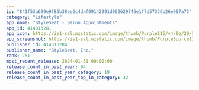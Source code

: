 ```yaml
---
id: "841f53a699e9f86b38ee6c4daf09142991d062629746e1f7d57336b26e907a73"
category: "Lifestyle"
app_name: "StyleSeat - Salon Appointments"
app_id: 414313281
app_icon: https://is1-ssl.mzstatic.com/image/thumb/Purple116/v4/0e/29/57/0e295700-2fa4-3705-bcfe-1c0e96c9880a/AppIcon-1x_U007emarketing-0-10-0-85-220.png/1024x1024bb.png
app_screenshot: https://is1-ssl.mzstatic.com/image/thumb/PurpleSource116/v4/29/af/d5/29afd52a-2745-aba2-0307-af8b0598886a/d58ec836-be60-47f5-bc44-6af6002cdc03_Version2.6.5.1.png/1242x2688bb.png
publisher_id: 414313284
publisher_name: "StyleSeat, Inc."
rank: 251
most_recent_release: 2024-01-31 00:00:00
release_count_in_past_year: 94
release_count_in_past_year_category: 19
release_count_in_past_year_top_in_category: 32
---
```

